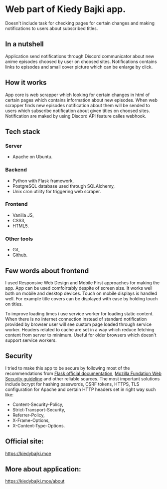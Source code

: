 # Web part of Kiedy Bajki app.
Doesn't include task for checking pages for certain changes and making notifications to users about subscribed titles.

## In a nutshell
Application send notifications through Discord communicator about new anime episodes
choosed by user on choosed sites. Notifications contains links to episodes and small cover picture which can be enlarge by click.

## How it works
App core is web scrapper which looking for certain changes in html of certain pages which contains information about new episodes. When web scrapper finds new episodes notification about them will be sended to users which subscribe notification about given titles on choosed sites. Notification are maked by using Discord API feature calles webhook.

## Tech stack

### Server
- Apache on Ubuntu.

### Backend
- Python with Flask framework,
- PostgreSQL database used through SQLAlchemy,
- Unix cron utility for triggering web scraper.

### Frontend
- Vanilla JS,
- CSS3,
- HTML5.

### Other tools
- Git,
- Github.

## Few words about frontend
I used Responsive Web Design and Mobile First approaches for making the app.
App can be used comfoirtably despite of screen size.
It works well both on mobile and desktop devices. Touch on mobile displays is handled well. 
For example title covers can be displayed with ease by holding touch on titles.

To improve loading times i use service worker for loading static content. When there is no internet connection instead of standard notification provided by browser user will see custom page loaded through service worker. Headers related to cache are set in a way which reduce fetching content from server to minimum. Useful for older browsers which doesn't support service workers. 

## Security
I tried to make this app to be secure by following most of the recommendations from [Flask official documentation](https://flask.palletsprojects.com/en/2.0.x/security/), [Mozilla Fundation Web Security guideline](https://infosec.mozilla.org/guidelines/web_security) and other reliable sources.
The most important solutions include bcrypt for hashing passwords, CSRF tokens, HTTPS, TLS configuration for Apache and certain HTTP headers set in right way such like:
- Content-Security-Policy,
- Strict-Transport-Security, 
- Referrer-Policy,
- X-Frame-Options,
- X-Content-Type-Options.

## Official site:
https://kiedybajki.moe

## More about application:
https://kiedybajki.moe/about
